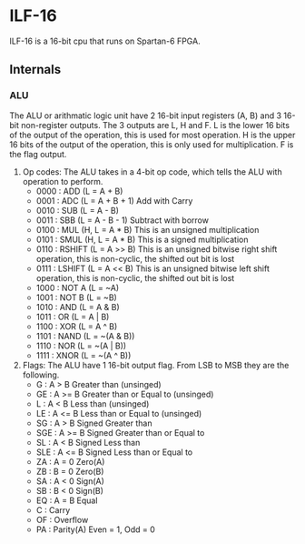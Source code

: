 # ILF-16
ILF-16 is a 16-bit cpu that runs on Spartan-6 FPGA.
## Internals
### ALU
The ALU or arithmatic logic unit have 2 16-bit input registers (A, B) and 3 16-bit non-register outputs. The 3 outputs are L, H and F. L is the lower 16 bits of the output of the operation, this is used for most operation. H is the upper 16 bits of the output of the operation, this is only used for multiplication. F is the flag output. 
1. Op codes:
    The ALU takes in a 4-bit op code, which tells the ALU with operation to perform.
    - 0000 : ADD    (L = A + B)
    - 0001 : ADC    (L = A + B + 1) Add with Carry
    - 0010 : SUB    (L = A - B)
    - 0011 : SBB    (L = A - B - 1) Subtract with borrow
    - 0100 : MUL    (H, L = A * B) This is an unsigned multiplication
    - 0101 : SMUL   (H, L = A * B) This is a signed multiplication
    - 0110 : RSHIFT (L = A >> B) This is an unsigned bitwise right shift operation, this is non-cyclic, the shifted out bit is lost
    - 0111 : LSHIFT (L = A << B) This is an unsigned bitwise left shift operation, this is non-cyclic, the shifted out bit is lost
    - 1000 : NOT A  (L = ~A)
    - 1001 : NOT B  (L = ~B)
    - 1010 : AND    (L = A & B)
    - 1011 : OR     (L = A | B)
    - 1100 : XOR    (L = A ^ B)
    - 1101 : NAND   (L = ~(A & B))
    - 1110 : NOR    (L = ~(A | B))
    - 1111 : XNOR   (L = ~(A ^ B))
2. Flags:
    The ALU have 1 16-bit output flag. From LSB to MSB they are the following.
    - G    : A > B   Greater than (unsinged)
    - GE   : A >= B  Greater than or Equal to (unsinged)
    - L    : A < B   Less than (unsinged)
    - LE   : A <= B  Less than or Equal to (unsinged)
    - SG   : A > B   Signed Greater than
    - SGE  : A >= B  Signed Greater than or Equal to
    - SL   : A < B   Signed Less than
    - SLE  : A <= B  Signed Less than or Equal to
    - ZA   : A = 0   Zero(A)
    - ZB   : B = 0   Zero(B)
    - SA   : A < 0   Sign(A)
    - SB   : B < 0   Sign(B)
    - EQ   : A = B   Equal
    - C    :         Carry
    - OF   :         Overflow
    - PA   :         Parity(A) Even = 1, Odd = 0
